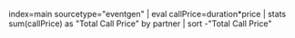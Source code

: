 index=main sourcetype="eventgen" 
| eval callPrice=duration*price
| stats sum(callPrice) as "Total Call Price" by partner
| sort -"Total Call Price"